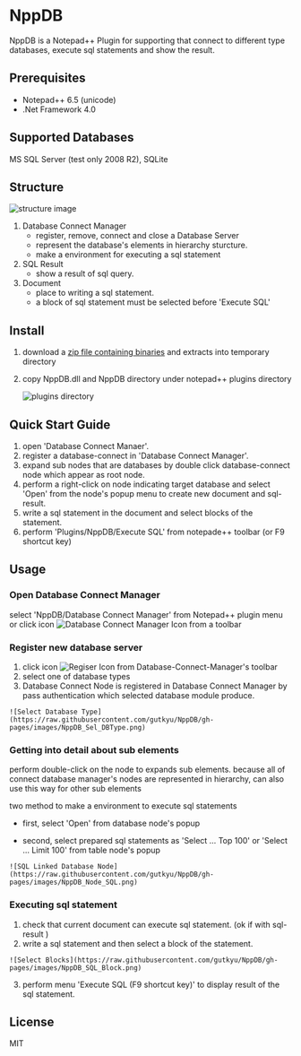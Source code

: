 # NppDB
   NppDB is a Notepad++ Plugin for supporting that connect to different type databases, execute sql statements and show the result.

## Prerequisites
   * Notepad++ 6.5 (unicode)
   * .Net Framework 4.0

## Supported Databases
   MS SQL Server (test only 2008 R2), SQLite

## Structure
![structure image](https://raw.githubusercontent.com/gutkyu/NppDB/gh-pages/images/NppDB_All_n.png)
   1. Database Connect Manager
      * register, remove, connect and close a Database Server 
      * represent the database's elements in hierarchy sturcture.
      * make a environment for executing a sql statement
   2. SQL Result
      * show a result of sql query.
   3. Document
      * place to writing a sql statement.
      * a block of sql statement must be selected before 'Execute SQL'
  
## Install
   1. download a [zip file containing binaries](https://github.com/gutkyu/NppDB/releases/download/v2.0/NppDBv2.0.zip) and extracts into temporary directory
   2. copy NppDB.dll and NppDB directory under notepad++ plugins directory

      ![plugins directory](https://raw.githubusercontent.com/gutkyu/NppDB/gh-pages/images/NppDB_Plugin_Dir.png)

## Quick Start Guide
   1. open 'Database Connect Manaer'.
   2. register a database-connect in 'Database Connect Manager'.
   3. expand sub nodes that are databases by double click database-connect node which appear as root node.
   4. perform a right-click on node indicating target database and select 'Open' from the node's popup menu to create new document and sql-result.
   5. write a sql statement in the document and select blocks of the statement.
   6. perform 'Plugins/NppDB/Execute SQL' from notepade++ toolbar (or F9 shortcut key)

## Usage
### Open Database Connect Manager
   select 'NppDB/Database Connect Manager' from Notepad++ plugin menu
   or
   click icon ![Database Connect Manager Icon](https://raw.githubusercontent.com/gutkyu/NppDB/gh-pages/images/DBPPManage16.png) from a toolbar 

### Register new database server
   1. click icon ![Regiser Icon](https://raw.githubusercontent.com/gutkyu/NppDB/master/NppDB.Core/Resources/add16.png) from  Database-Connect-Manager's toolbar
   2. select one of database types
   3. Database Connect Node is registered in Database Connect Manager by pass authentication which selected database module produce.

	![Select Database Type](https://raw.githubusercontent.com/gutkyu/NppDB/gh-pages/images/NppDB_Sel_DBType.png)
	
### Getting into detail about sub elements
   perform double-click on the node to expands sub elements.
   because all of connect database manager's nodes are represented in hierarchy, can also use this way for other sub elements 

   two method to make a environment to execute sql statements
   * first, select 'Open' from database node's popup

   * second, select prepared sql statements as 'Select … Top 100' or 'Select … Limit 100' from table node's popup
	
	![SQL Linked Database Node](https://raw.githubusercontent.com/gutkyu/NppDB/gh-pages/images/NppDB_Node_SQL.png)

### Executing sql statement
   1. check that current document can execute sql statement. (ok if with sql-result )
   2. write a sql statement and then select a block of the statement.

	![Select Blocks](https://raw.githubusercontent.com/gutkyu/NppDB/gh-pages/images/NppDB_SQL_Block.png)

   3. perform menu 'Execute SQL (F9 shortcut key)' to display result of the sql statement.
	
## License
MIT
